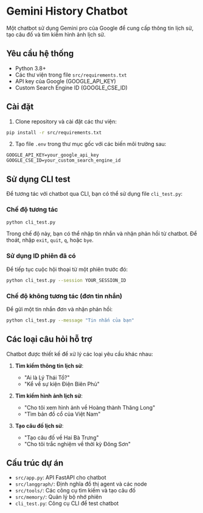 # Gemini History Chatbot

Một chatbot sử dụng Gemini pro của Google để cung cấp thông tin lịch sử, tạo câu đố và tìm kiếm hình ảnh lịch sử.

## Yêu cầu hệ thống

- Python 3.8+
- Các thư viện trong file `src/requirements.txt`
- API key của Google (GOOGLE_API_KEY)
- Custom Search Engine ID (GOOGLE_CSE_ID)

## Cài đặt

1. Clone repository và cài đặt các thư viện:

```bash
pip install -r src/requirements.txt
```

2. Tạo file `.env` trong thư mục gốc với các biến môi trường sau:

```
GOOGLE_API_KEY=your_google_api_key
GOOGLE_CSE_ID=your_custom_search_engine_id
```

## Sử dụng CLI test

Để tương tác với chatbot qua CLI, bạn có thể sử dụng file `cli_test.py`:

### Chế độ tương tác

```bash
python cli_test.py
```

Trong chế độ này, bạn có thể nhập tin nhắn và nhận phản hồi từ chatbot. Để thoát, nhập `exit`, `quit`, `q`, hoặc `bye`.

### Sử dụng ID phiên đã có

Để tiếp tục cuộc hội thoại từ một phiên trước đó:

```bash
python cli_test.py --session YOUR_SESSION_ID
```

### Chế độ không tương tác (đơn tin nhắn)

Để gửi một tin nhắn đơn và nhận phản hồi:

```bash
python cli_test.py --message "Tin nhắn của bạn"
```

## Các loại câu hỏi hỗ trợ

Chatbot được thiết kế để xử lý các loại yêu cầu khác nhau:

1. **Tìm kiếm thông tin lịch sử**: 
   - "Ai là Lý Thái Tổ?"
   - "Kể về sự kiện Điện Biên Phủ"

2. **Tìm kiếm hình ảnh lịch sử**:
   - "Cho tôi xem hình ảnh về Hoàng thành Thăng Long"
   - "Tìm bản đồ cổ của Việt Nam"

3. **Tạo câu đố lịch sử**:
   - "Tạo câu đố về Hai Bà Trưng"
   - "Cho tôi trắc nghiệm về thời kỳ Đông Sơn"

## Cấu trúc dự án

- `src/app.py`: API FastAPI cho chatbot
- `src/langgraph/`: Định nghĩa đồ thị agent và các node
- `src/tools/`: Các công cụ tìm kiếm và tạo câu đố
- `src/memory/`: Quản lý bộ nhớ phiên
- `cli_test.py`: Công cụ CLI để test chatbot 